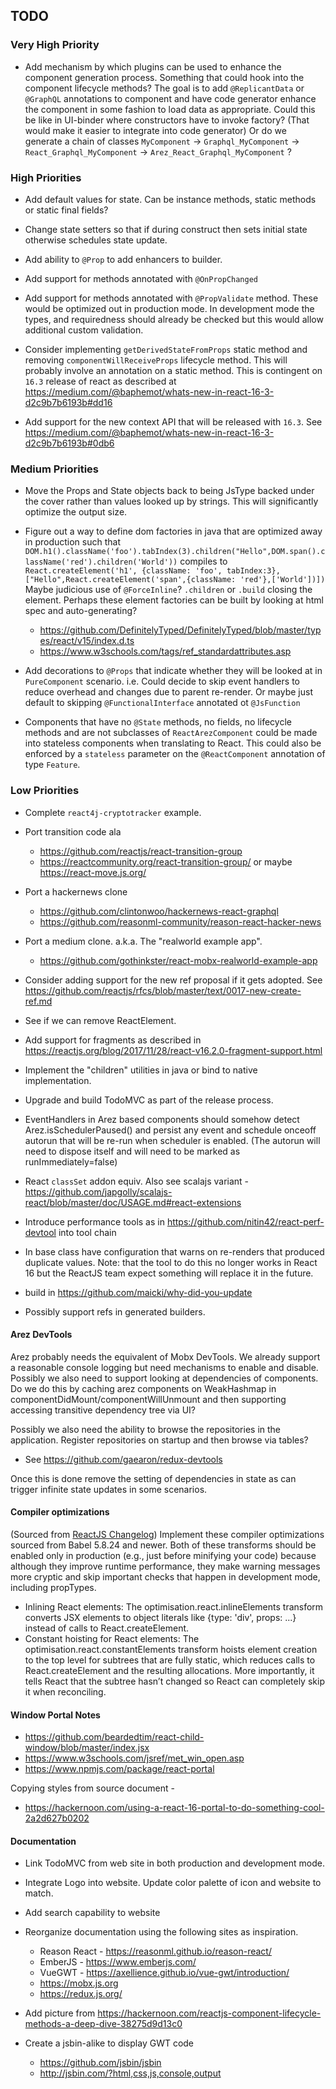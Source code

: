 ## TODO

### Very High Priority

* Add mechanism by which plugins can be used to enhance the component generation process. Something that
  could hook into the component lifecycle methods? The goal is to add `@ReplicantData` or `@GraphQL` annotations
  to component and have code generator enhance the component in some fashion to load data as appropriate.
  Could this be like in UI-binder where constructors have to invoke factory? (That would make it easier to
  integrate into code generator) Or do we generate a chain of classes `MyComponent` -> `Graphql_MyComponent` ->
  `React_Graphql_MyComponent` -> `Arez_React_Graphql_MyComponent` ?

### High Priorities

* Add default values for state. Can be instance methods, static methods or static final fields?

* Change state setters so that if during construct then sets initial state otherwise schedules state update.

* Add ability to `@Prop` to add enhancers to builder.

* Add support for methods annotated with `@OnPropChanged`

* Add support for methods annotated with `@PropValidate` method. These would be optimized out in production mode.
  In development mode the types, and requiredness should already be checked but this would allow additional custom
  validation.

* Consider implementing `getDerivedStateFromProps` static method and removing `componentWillReceiveProps` lifecycle
  method. This will probably involve an annotation on a static method. This is contingent on `16.3` release of react
  as described at https://medium.com/@baphemot/whats-new-in-react-16-3-d2c9b7b6193b#dd16

* Add support for the new context API that will be released with `16.3`. See https://medium.com/@baphemot/whats-new-in-react-16-3-d2c9b7b6193b#0db6

### Medium Priorities

* Move the Props and State objects back to being JsType backed under the cover rather than values looked up by
  strings. This will significantly optimize the output size.

* Figure out a way to define dom factories in java that are optimized away in production such that
  `DOM.h1().className('foo').tabIndex(3).children("Hello",DOM.span().className('red').children('World'))`
  compiles to `React.createElement('h1', {className: 'foo', tabIndex:3},["Hello",React.createElement('span',{className: 'red'},['World'])])`
  Maybe judicious use of `@ForceInline`? `.children` or `.build` closing the element. Perhaps these
  element factories can be built by looking at html spec and auto-generating?
  - https://github.com/DefinitelyTyped/DefinitelyTyped/blob/master/types/react/v15/index.d.ts
  - https://www.w3schools.com/tags/ref_standardattributes.asp

* Add decorations to `@Props` that indicate whether they will be looked at in `PureComponent` scenario. i.e.
  Could decide to skip event handlers to reduce overhead and changes due to parent re-render. Or maybe just
  default to skipping `@FunctionalInterface` annotated ot `@JsFunction`

* Components that have no `@State` methods, no fields, no lifecycle methods and are not subclasses of
  `ReactArezComponent` could be made into stateless components when translating to React. This could also
  be enforced by a `stateless` parameter on the `@ReactComponent` annotation of type `Feature`.

### Low Priorities

* Complete `react4j-cryptotracker` example.

* Port transition code ala
  - https://github.com/reactjs/react-transition-group
  - https://reactcommunity.org/react-transition-group/
  or maybe https://react-move.js.org/

* Port a hackernews clone
  - https://github.com/clintonwoo/hackernews-react-graphql
  - https://github.com/reasonml-community/reason-react-hacker-news

* Port a medium clone. a.k.a. The "realworld example app".
  - https://github.com/gothinkster/react-mobx-realworld-example-app

* Consider adding support for the new ref proposal if it gets adopted. See https://github.com/reactjs/rfcs/blob/master/text/0017-new-create-ref.md

* See if we can remove ReactElement.

* Add support for fragments as described in https://reactjs.org/blog/2017/11/28/react-v16.2.0-fragment-support.html

* Implement the "children" utilities in java or bind to native implementation.

* Upgrade and build TodoMVC as part of the release process.

* EventHandlers in Arez based components should somehow detect Arez.isSchedulerPaused() and persist any event and
  schedule onceoff autorun that will be re-run when scheduler is enabled. (The autorun will need to dispose itself
  and will need to be marked as runImmediately=false)

* React `classSet` addon equiv. Also see scalajs variant - https://github.com/japgolly/scalajs-react/blob/master/doc/USAGE.md#react-extensions

* Introduce performance tools as in https://github.com/nitin42/react-perf-devtool into tool chain

* In base class have configuration that warns on re-renders that produced duplicate values. Note: that the tool to do
  this no longer works in React 16 but the ReactJS team expect something will replace it in the future.

* build in https://github.com/maicki/why-did-you-update

* Possibly support refs in generated builders.

#### Arez DevTools

Arez probably needs the equivalent of Mobx DevTools. We already support a reasonable console logging but need
mechanisms to enable and disable. Possibly we also need to support looking at dependencies of components. Do we
do this by caching arez components on WeakHashmap in componentDidMount/componentWillUnmount and then supporting
accessing transitive dependency tree via UI?

Possibly we also need the ability to browse the repositories in the application. Register repositories on
startup and then browse via tables?

* See https://github.com/gaearon/redux-devtools

Once this is done remove the setting of dependencies in state as can trigger infinite state updates in some scenarios.

#### Compiler optimizations

(Sourced from [ReactJS Changelog](https://reactjs.org/blog/2015/10/07/react-v0.14.html#compiler-optimizations))
Implement these compiler optimizations sourced from Babel 5.8.24 and newer. Both of these transforms should be enabled
only in production (e.g., just before minifying your code) because although they improve runtime performance, they make
warning messages more cryptic and skip important checks that happen in development mode, including propTypes.

* Inlining React elements: The optimisation.react.inlineElements transform converts JSX elements to object literals
  like {type: 'div', props: ...} instead of calls to React.createElement.
* Constant hoisting for React elements: The optimisation.react.constantElements transform hoists element creation to
  the top level for subtrees that are fully static, which reduces calls to React.createElement and the resulting
  allocations. More importantly, it tells React that the subtree hasn’t changed so React can completely skip it
  when reconciling.

#### Window Portal Notes

* https://github.com/beardedtim/react-child-window/blob/master/index.jsx
* https://www.w3schools.com/jsref/met_win_open.asp
* https://www.npmjs.com/package/react-portal

Copying styles from source document -

* https://hackernoon.com/using-a-react-16-portal-to-do-something-cool-2a2d627b0202

#### Documentation

* Link TodoMVC from web site in both production and development mode.

* Integrate Logo into website. Update color palette of icon and website to match.

* Add search capability to website

* Reorganize documentation using the following sites as inspiration.
  - Reason React - https://reasonml.github.io/reason-react/
  - EmberJS - https://www.emberjs.com/
  - VueGWT - https://axellience.github.io/vue-gwt/introduction/
  - https://mobx.js.org
  - https://redux.js.org/

* Add picture from https://hackernoon.com/reactjs-component-lifecycle-methods-a-deep-dive-38275d9d13c0

* Create a jsbin-alike to display GWT code
  - https://github.com/jsbin/jsbin
  - http://jsbin.com/?html,css,js,console,output
